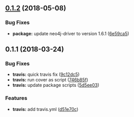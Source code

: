 <a name="0.1.2"></a>
## [0.1.2](https://github.com/SvenWesterlaken/mongo4j/compare/v0.1.1...v0.1.2) (2018-05-08)


### Bug Fixes

* **package:** update neo4j-driver to version 1.6.1 ([6e59ca5](https://github.com/SvenWesterlaken/mongo4j/commit/6e59ca5))

<a name="0.1.1"></a>
## 0.1.1 (2018-03-24)


### Bug Fixes

* **travis:** quick travis fix ([9c12dc5](https://github.com/SvenWesterlaken/mongo4j/commit/9c12dc5))
* **travis:** run cover as script ([746b85f](https://github.com/SvenWesterlaken/mongo4j/commit/746b85f))
* **travis:** update package scripts ([5d5ee03](https://github.com/SvenWesterlaken/mongo4j/commit/5d5ee03))


### Features

* **travis:** add travis.yml ([d51e70c](https://github.com/SvenWesterlaken/mongo4j/commit/d51e70c))
